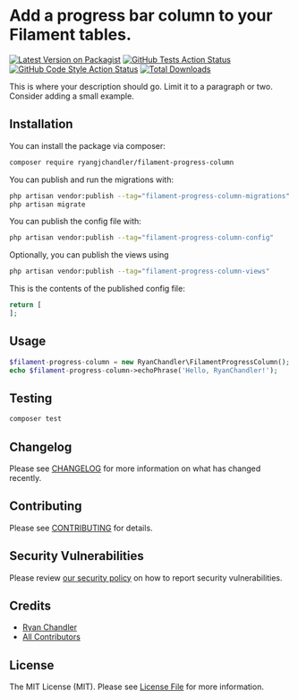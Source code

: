 # Add a progress bar column to your Filament tables.

[![Latest Version on Packagist](https://img.shields.io/packagist/v/ryangjchandler/filament-progress-column.svg?style=flat-square)](https://packagist.org/packages/ryangjchandler/filament-progress-column)
[![GitHub Tests Action Status](https://img.shields.io/github/workflow/status/ryangjchandler/filament-progress-column/run-tests?label=tests)](https://github.com/ryangjchandler/filament-progress-column/actions?query=workflow%3Arun-tests+branch%3Amain)
[![GitHub Code Style Action Status](https://img.shields.io/github/workflow/status/ryangjchandler/filament-progress-column/Check%20&%20fix%20styling?label=code%20style)](https://github.com/ryangjchandler/filament-progress-column/actions?query=workflow%3A"Check+%26+fix+styling"+branch%3Amain)
[![Total Downloads](https://img.shields.io/packagist/dt/ryangjchandler/filament-progress-column.svg?style=flat-square)](https://packagist.org/packages/ryangjchandler/filament-progress-column)

This is where your description should go. Limit it to a paragraph or two. Consider adding a small example.

## Installation

You can install the package via composer:

```bash
composer require ryangjchandler/filament-progress-column
```

You can publish and run the migrations with:

```bash
php artisan vendor:publish --tag="filament-progress-column-migrations"
php artisan migrate
```

You can publish the config file with:

```bash
php artisan vendor:publish --tag="filament-progress-column-config"
```

Optionally, you can publish the views using

```bash
php artisan vendor:publish --tag="filament-progress-column-views"
```

This is the contents of the published config file:

```php
return [
];
```

## Usage

```php
$filament-progress-column = new RyanChandler\FilamentProgressColumn();
echo $filament-progress-column->echoPhrase('Hello, RyanChandler!');
```

## Testing

```bash
composer test
```

## Changelog

Please see [CHANGELOG](CHANGELOG.md) for more information on what has changed recently.

## Contributing

Please see [CONTRIBUTING](.github/CONTRIBUTING.md) for details.

## Security Vulnerabilities

Please review [our security policy](../../security/policy) on how to report security vulnerabilities.

## Credits

- [Ryan Chandler](https://github.com/ryangjchandler)
- [All Contributors](../../contributors)

## License

The MIT License (MIT). Please see [License File](LICENSE.md) for more information.
